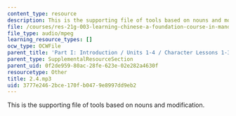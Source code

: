 ```yaml
---
content_type: resource
description: This is the supporting file of tools based on nouns and modification.
file: /courses/res-21g-003-learning-chinese-a-foundation-course-in-mandarin-spring-2011/3777e2462bce170fb0479e8997dd9eb2_2.4.mp3
file_type: audio/mpeg
learning_resource_types: []
ocw_type: OCWFile
parent_title: 'Part I: Introduction / Units 1-4 / Character Lessons 1-3'
parent_type: SupplementalResourceSection
parent_uid: 0f2de959-80ac-28fe-623e-02e282a4630f
resourcetype: Other
title: 2.4.mp3
uid: 3777e246-2bce-170f-b047-9e8997dd9eb2
---
```

This is the supporting file of tools based on nouns and modification.

